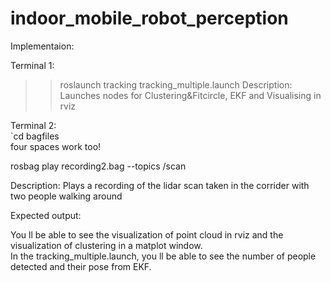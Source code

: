 # indoor_mobile_robot_perception

Implementaion:

Terminal 1:
  >>roslaunch tracking tracking_multiple.launch
  Description:
    Launches nodes for Clustering&Fitcircle, EKF and Visualising in rviz

Terminal 2:  
  `cd bagfiles  
  four spaces work too!    
  
  rosbag play recording2.bag --topics /scan  

  Description:
    Plays a recording of the lidar scan taken in the corrider with two people walking around

Expected output:

You ll be able to see the visualization of point cloud in rviz and the visualization of clustering in a matplot window.  
In the tracking_multiple.launch, you ll be able to see the number of people detected and their pose from EKF.  



